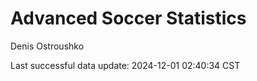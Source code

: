 # Advanced Soccer Statistics
Denis Ostroushko

<!-- gfm -->

Last successful data update: 2024-12-01 02:40:34 CST
